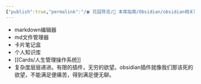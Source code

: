 ```yaml
---
{"publish":true,"permalink":"/🍀 花园导览/🧰 本库指南/Obsidian/obsidian相关笔记/obsidian的不同人的用法.md","aliases":"obsidian的使用level tier","title":"obsidian的不同人的用法","created":"2023-02-24","modified":"2023-03-14","published":"2025-07-09T15:46:57.103+08:00","cssclasses":""}
---
```



- markdown编辑器  
- md文件管理器  
- 卡片笔记盒  
- 个人知识库  
- [[Cards/人生管理操作系统]]
- 复杂度层层递进。有限的插件，无穷的欲望。obsidian插件就像我们那该死的欲望，不能满足便痛苦，得到满足便无聊。